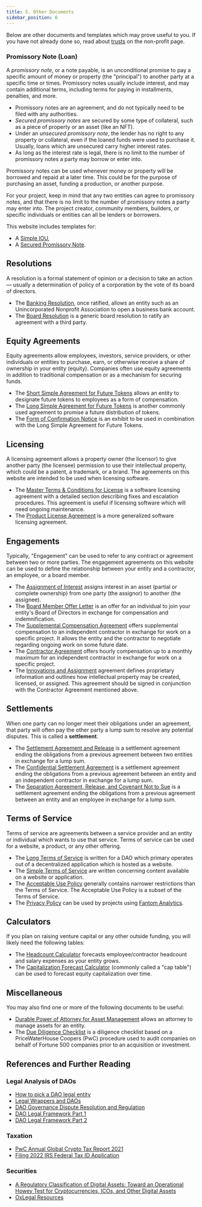 ```yaml
---
title: 5. Other Documents
sidebar_position: 6
---
```


Below are other documents and templates which may prove useful to you. If you have not already done so, read about [trusts](/legal/intro/non-profit.md#trust) on the non-profit page.

### Promissory Note (Loan)

A _promissory note_, or a note payable, is an unconditional promise to pay a specific amount of money or property (the "principal") to another party at a specific time or times. Promissory notes usually include interest, and may contain additional terms, including terms for paying in installments, penalties, and more.

- Promissory notes are an agreement, and do not typically need to be filed with any authorities.
- _Secured promissory notes_ are secured by some type of collateral, such as a piece of property or an asset (like an NFT).
- Under an _unsecured promissory note_, the lender has no right to any property or collateral, even if the loaned funds were used to purchase it. Usually, loans which are unsecured carry higher interest rates.
- As long as the interest rate is legal, there is no limit to the number of promissory notes a party may borrow or enter into.

Promissory notes can be used whenever money or property will be borrowed and repaid at a later time. This could be for the purpose of purchasing an asset, funding a production, or another purpose.

For your project, keep in mind that any two entities can agree to promissory notes, and that there is no limit to the number of promissory notes a party may enter into. The project creator, community members, builders, or specific individuals or entities can all be lenders or borrowers.

This website includes templates for:

- A [Simple IOU](/legal/promissory-notes/simple-iou.md),
- A [Secured Promissory Note](/legal/promissory-notes/promissory-note-default.md).

## Resolutions

A resolution is a formal statement of opinion or a decision to take an action — usually a determination of policy of a corporation by the vote of its board of directors.

- The [Banking Resolution](/legal/resolutions/banking-resolution.md), once ratified, allows an entity such as an Unincorporated Nonprofit Association to open a business bank account.
- The [Board Resolution](/legal/resolutions/board-resolution.md) is a generic board resolution to ratify an agreement with a third party.

## Equity Agreements

Equity agreements allow employees, investors, service providers, or other individuals or entities to purchase, earn, or otherwise receive a share of ownership in your entity (equity). Companies often use equity agreements in addition to traditional compensation or as a mechanism for securing funds.

- The [Short Simple Agreement for Future Tokens](/legal/tokens/saft.md) allows an entity to designate future tokens to employees as a form of compensation.
- The [Long Simple Agreement for Future Tokens](/legal/tokens/safe.md) is another commonly used agreement to promise a future distribution of tokens.
- The [Form of Confirmation Notice](/legal/tokens/safe-exhibits.md) is an exhibit to be used in combination with the Long Simple Agreement for Future Tokens.

## Licensing

A licensing agreement allows a property owner (the licensor) to give another party (the licensee) permission to use their intellectual property, which could be a patent, a trademark, or a brand. The agreements on this website are intended to be used when licensing software.

- The [Master Terms & Conditions for License](/legal/licensing/Software-License-Agreement.md) is a software licensing agreement with a detailed section describing fixes and escalation procedures. This agreement is useful if licensing software which will need ongoing maintenance.
- The [Product License Agreement](/legal/licensing/product-license-agreement.md) is a more generalized software licensing agreement.

## Engagements

Typically, "Engagement" can be used to refer to any contract or agreement between two or more parties. The engagement agreements on this website can be used to define the relationship between your entity and a contractor, an employee, or a board member.

- The [Assignment of Interest](/legal/engagements/assignment-of-interest.md) assigns interest in an asset (partial or complete ownership) from one party (the assignor) to another (the assignee).
- The [Board Member Offer Letter](/legal/engagements/board-of-directors-offer-letter.md) is an offer for an individual to join your entity's Board of Directors in exchange for compensation and indemnification.
- The [Supplemental Compensation Agreement](/legal/engagements/supplemental-compensation.md) offers supplemental compensation to an independent contractor in exchange for work on a specific project. It allows the entity and the contractor to negotiate regarding ongoing work on some future date.
- The [Contractor Agreement](/legal/engagements/ica.md) offers hourly compensation up to a monthly maximum for an independent contractor in exchange for work on a specific project.
- The [Innovations and Assignment](/legal/engagements/innovations-agreement.md) agreement defines proprietary information and outlines how intellectual property may be created, licensed, or assigned. This agreement should be signed in conjunction with the Contractor Agreement mentioned above.

## Settlements

When one party can no longer meet their obligations under an agreement, that party will often pay the other party a lump sum to resolve any potential disputes. This is called a **settlement**.

- The [Settlement Agreement and Release](/legal/settlements/Settlement.md) is a settlement agreement ending the obligations from a previous agreement between two entities in exchange for a lump sum.
- The [Confidential Settlement Agreement](/legal/settlements/confidential-settlement-agreement.md) is a settlement agreement ending the obligations from a previous agreement between an entity and an independent contractor in exchange for a lump sum.
- The [Separation Agreement, Release, and Covenant Not to Sue](/legal/settlements/covenant-not-to-sue.md) is a settlement agreement ending the obligations from a previous agreement between an entity and an employee in exchange for a lump sum.

## Terms of Service

Terms of service are agreements between a service provider and an entity or individual which wants to use that service. Terms of service can be used for a website, a product, or any other offering.

- The [Long Terms of Service](/legal/tos/tos-long.md) is written for a DAO which primary operates out of a decentralized application which is hosted as a website.
- The [Simple Terms of Service](/legal/tos/tos-simple.md) are written concerning content available on a website or application.
- The [Acceptable Use Policy](/legal/tos/acceptable-use.md) generally contains narrower restrictions than the Terms of Service. The Acceptable Use Policy is a subset of the Terms of Service.
- The [Privacy Policy](/legal/tos/privacy-policy.md) can be used by projects using [Fantom Analytics](https://usefathom.com/).

## Calculators

If you plan on raising venture capital or any other outside funding, you will likely need the following tables:

- The [Headcount Calculator](/legal/calculators/Headcount-Calculator.xlsx) forecasts employee/contractor headcount and salary expenses as your entity grows.
- The [Capitalization Forecast Calculator](/legal/calculators/Stock-Allocation-Capitalization.xlsx) (commonly called a "cap table") can be used to forecast equity capitalization over time.

## Miscellaneous

You may also find one or more of the following documents to be useful:

- [Durable Power of Attorney for Asset Management](/legal/misc/DPA-Assets.md) allows an attorney to manage assets for an entity.
- The [Due Diligence Checklist](/legal/misc/dd.md) is a diligence checklist based on a PriceWaterHouse Coopers (PwC) procedure used to audit companies on behalf of Fortune 500 companies prior to an acquisition or investment.

## References and Further Reading

### Legal Analysis of DAOs

- [How to pick a DAO legal entity](https://a16zcrypto.com/dao-legal-entity-how-to-pick/)
- [Legal Wrappers and DAOs](https://deliverypdf.ssrn.com/delivery.php?ID=601116105008115123107023065077078105042086062072079074028085122029086079031106116120107060033115123035020100118016098014072016043086006050076116021090076073097079041084013117122067028006074114031024106066119023031025118065028083086068112081107112120&EXT=pdf&INDEX=TRUE)
- [DAO Governance Dispute Resolution and Regulation](https://deliverypdf.ssrn.com/delivery.php?ID=817078078116005014096111074089085068001008007085063041068118117105027025066003125072026035111101049057019018004028103116006124012022021021058027093099006107091093081008021008000003119108007090104090096116100094025027102095092075117119066100022118102&EXT=pdf&INDEX=TRUE)
- [DAO Legal Framework Part 1](https://a16zcrypto.com/wp-content/uploads/2022/06/dao-legal-framework-part-1.pdf)
- [DAO Legal Framework Part 2](https://a16zcrypto.com/wp-content/uploads/2022/06/dao-legal-framework-part-2.pdf)

### Taxation

- [PwC Annual Global Crypto Tax Report 2021](https://www.pwc.com/gx/en/insights/pwc-annual-global-crypto-tax-report-2021.pdf)
- [Filing 2022 IRS Federal Tax ID Application](https://irs-tax-id-ein-gov.com/irs-2021/?utm_medium=cpc&utm_campaign=15581835982&utm_term=irs%20gov%20ein&gclid=CjwKCAjwoMSWBhAdEiwAVJ2ndtIXBtsjFLcHrwQMhU8Idz5DQlbYNQI_aMRLSvuYpeOr1PIMRb5XoRoC9bUQAvD_BwE)

### Securities

- [A Regulatory Classification of Digital Assets: Toward an Operational Howey Test for Cryptocurrencies, ICOs, and Other Digital Assets](https://research.ssrn.com/sol3/research.cfm?abstract_id=3265295)
- [OxLegal Resources](https://docxs.0x.org/developer-resources/0x-legal-guide#legal-library)
